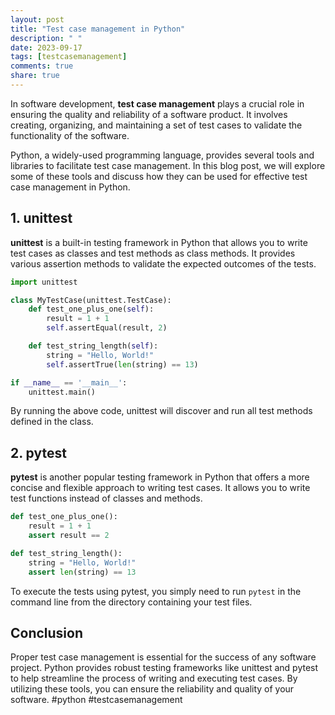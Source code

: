 ```yaml
---
layout: post
title: "Test case management in Python"
description: " "
date: 2023-09-17
tags: [testcasemanagement]
comments: true
share: true
---
```


In software development, **test case management** plays a crucial role in ensuring the quality and reliability of a software product. It involves creating, organizing, and maintaining a set of test cases to validate the functionality of the software.

Python, a widely-used programming language, provides several tools and libraries to facilitate test case management. In this blog post, we will explore some of these tools and discuss how they can be used for effective test case management in Python.

## 1. unittest

**unittest** is a built-in testing framework in Python that allows you to write test cases as classes and test methods as class methods. It provides various assertion methods to validate the expected outcomes of the tests.

```python
import unittest

class MyTestCase(unittest.TestCase):
    def test_one_plus_one(self):
        result = 1 + 1
        self.assertEqual(result, 2)

    def test_string_length(self):
        string = "Hello, World!"
        self.assertTrue(len(string) == 13)

if __name__ == '__main__':
    unittest.main()
```

By running the above code, unittest will discover and run all test methods defined in the class.

## 2. pytest

**pytest** is another popular testing framework in Python that offers a more concise and flexible approach to writing test cases. It allows you to write test functions instead of classes and methods.

```python
def test_one_plus_one():
    result = 1 + 1
    assert result == 2

def test_string_length():
    string = "Hello, World!"
    assert len(string) == 13
```

To execute the tests using pytest, you simply need to run `pytest` in the command line from the directory containing your test files.

## Conclusion

Proper test case management is essential for the success of any software project. Python provides robust testing frameworks like unittest and pytest to help streamline the process of writing and executing test cases. By utilizing these tools, you can ensure the reliability and quality of your software. #python #testcasemanagement